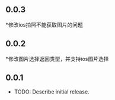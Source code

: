 ## 0.0.3
  *修改ios拍照不能获取图片的问题
## 0.0.2
  *修改图片选择返回类型，并支持ios图片选择
## 0.0.1

* TODO: Describe initial release.
